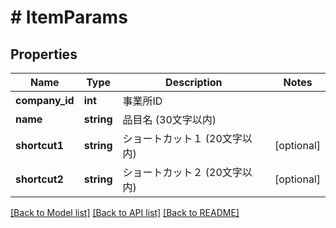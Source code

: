 # # ItemParams

## Properties

Name | Type | Description | Notes
------------ | ------------- | ------------- | -------------
**company_id** | **int** | 事業所ID |
**name** | **string** | 品目名 (30文字以内) |
**shortcut1** | **string** | ショートカット１ (20文字以内) | [optional]
**shortcut2** | **string** | ショートカット２ (20文字以内) | [optional]

[[Back to Model list]](../../README.md#models) [[Back to API list]](../../README.md#endpoints) [[Back to README]](../../README.md)
